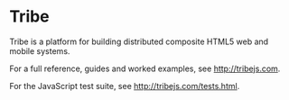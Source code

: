 Tribe
=====

Tribe is a platform for building distributed composite HTML5 web and mobile systems.

For a full reference, guides and worked examples, see http://tribejs.com.

For the JavaScript test suite, see http://tribejs.com/tests.html.